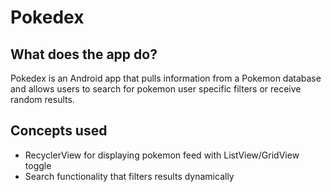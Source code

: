 # Pokedex
## What does the app do?
Pokedex is an Android app that pulls information from a Pokemon database and allows users to search for pokemon user specific filters or receive random results.

## Concepts used
- RecyclerView for displaying pokemon feed with ListView/GridView toggle
- Search functionality that filters results dynamically
